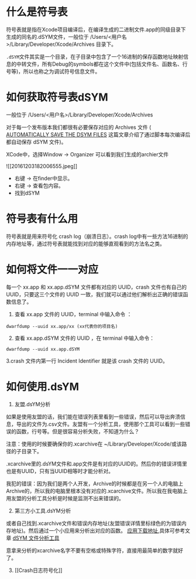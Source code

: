 # 什么是符号表
符号表就是指在Xcode项目编译后，在编译生成的二进制文件.app的同级目录下生成的同名的.dSYM文件，一般位于 /Users/<用户名>/Library/Developer/Xcode/Archives 目录下。

`.dSYM`文件其实是一个目录，在子目录中包含了一个16进制的保存函数地址映射信息的中转文件，所有Debug的symbols都在这个文件中(包括文件名、函数名、行号等)，所以也称之为调试符号信息文件。


# 如何获取符号表dSYM
一般位于 /Users/<用户名>/Library/Developer/Xcode/Archives 

对于每一个发布版本我们都很有必要保存对应的 Archives 文件 ( [AUTOMATICALLY SAVE THE DSYM FILES](http://www.cimgf.com/2009/12/23/automatically-save-the-dsym-files/) 这篇文章介绍了通过脚本每次编译后都自动保存 dSYM 文件)。


XCode中，选择Window -> Organizer 可以看到我们生成的archier文件

![[20161203182006555.jpeg]]

* 右键 -> 在finder中显示。
* 右键 -> 查看包内容。
* 找到dSYM


# 符号表有什么用

符号表就是用来符号化 crash log（崩溃日志）。crash log中有一些方法16进制的内存地址等，通过符号表就能找到对应的能够直观看到的方法名之类。


# 如何将文件一一对应

每一个 xx.app 和 xx.app.dSYM 文件都有对应的 UUID，crash 文件也有自己的 UUID，只要这三个文件的 UUID 一致，我们就可以通过他们解析出正确的错误函数信息了。

1. 查看 xx.app 文件的 UUID，terminal 中输入命令 ：
```shell
dwarfdump --uuid xx.app/xx (xx代表你的项目名)
```

2. 查看 xx.app.dSYM 文件的 UUID ，在 terminal 中输入命令：
```shell
dwarfdump --uuid xx.app.dSYM 
```

3.crash 文件内第一行 Incident Identifier 就是该 crash 文件的 UUID。


# 如何使用.dsYM

1. 友盟.dsYM分析

如果是使用友盟的话，我们能在错误列表里看到一些错误，然后可以导出奔溃信息，导出的文件为.csv文件。友盟有一个分析工具，使用那个工具可以看到一些错误的函数，行号等。但是很容易分析失败，不知道为什么？

注意：使用的时候要确保你的.xcarchive在 ~/Library/Developer/Xcode/或该路径的子目录下。

.xcarchive里的.dsYM文件和.app文件是有对应的UUID的。然后你的错误详情里也是有UUID，只有当UUID相等时才能分析对。

我犯的错误：因为我们是两个人开发，Archive的时候都是在另一个人的电脑上Archive的，所以我的电脑里根本没有对应的.xcarchive文件。所以我在我电脑上用友盟的分析工具分析是时候是监测不出来错误的。

2. 第三方小工具.dsYM分析

或者自己找到.xcarchive文件和错误内存地址(友盟错误详情里标绿色的为错误内存地址)。然后通过一个小应用来分析出对应的函数。 [应用下载地址](http://pan.baidu.com/s/1bnkxPvT),具体可参考文章 [dSYM 文件分析工具](http://www.cocoachina.com/ios/20141219/10694.html)

意拿来分析的xcarchive名字不要有空格或特殊字符，直接用最简单的数字就好了。

3. [[Crash日志符号化]]